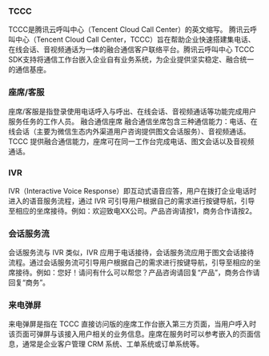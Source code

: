 ### TCCC
TCCC是腾讯云呼叫中心（Tencent Cloud Call Center）的英文缩写。
腾讯云呼叫中心（Tencent Cloud Call Center，TCCC）旨在帮助企业快速搭建集电话、在线会话、音视频通话为一体的融合通信客户联络平台。腾讯云呼叫中心 TCCC SDK支持将通信工作台嵌入企业自有业务系统，为企业提供坚实稳定、融合统一的通信基座。
### 座席/客服
座席/客服是指登录使用电话呼入与呼出、在线会话、音视频通话等功能完成用户服务任务的工作人员。
融合通信座席
融合通信坐席包含三种通信能力：电话、在线会话（主要为微信生态内外渠道用户咨询提供图文会话服务）、音视频通话。TCCC 提供融合通信能力，座席可在同一工作台完成电话、图文会话以及音视频通话。
### IVR
IVR（Interactive Voice Response）即互动式语音应答，用户在拨打企业电话时进入的语音服务流程，通过 IVR 可引导用户根据自己的需求进行按键导航，引导至相应的坐席接待。例如：欢迎致电XX公司。产品咨询请按1，商务合作请按2。
### 会话服务流
会话服务流与 IVR 类似，IVR 应用于电话接待，会话服务流应用于图文会话接待流程。通过会话服务流可引导用户根据自己的需求进行按键导航，引导至相应的坐席接待。例如：您好！请问有什么可以帮您？产品咨询请回复“产品”，商务合作请回复“商务”。
### 来电弹屏
来电弹屏是指在 TCCC 直接访问版的座席工作台嵌入第三方页面，当用户呼入时该页面可弹屏与该接入用户相关的业务信息。座席在服务时可以参考嵌入的页面信息，通常是企业客户管理 CRM 系统、工单系统或订单系统等。
